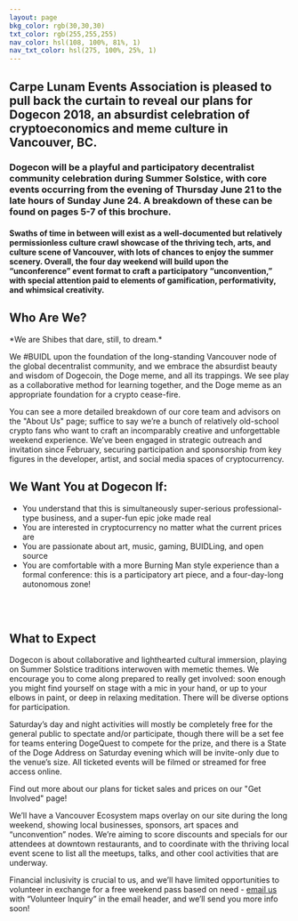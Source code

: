 ```yaml
---
layout: page
bkg_color: rgb(30,30,30)
txt_color: rgb(255,255,255)
nav_color: hsl(108, 100%, 81%, 1)
nav_txt_color: hsl(275, 100%, 25%, 1)
---
```


## Carpe Lunam Events Association is pleased to pull back the curtain to reveal our plans for Dogecon 2018, an absurdist celebration of cryptoeconomics and meme culture in Vancouver, BC.

<!--
{:.shrinkpic}
![Dogecon Painting by Tanna Po](images/photos/dogepainting_croppedsquare.png)
  <figcaption>Original painting by Tanna Po, 2018. </figcaption>
<br>  -->

### Dogecon will be a playful and participatory decentralist community celebration during Summer Solstice, with core events occurring from the evening of Thursday June 21 to the late hours of Sunday June 24. A breakdown of these can be found on pages 5-7 of this brochure.

#### Swaths of time in between will exist as a well-documented but relatively permissionless culture crawl showcase of the thriving tech, arts, and culture scene of Vancouver, with lots of chances to enjoy the summer scenery. Overall, the four day weekend will build upon the “unconference” event format to craft a participatory “unconvention,” with special attention paid to elements of gamification, performativity, and whimsical creativity.

<h2> Who Are We? </h2>
*We are Shibes that dare, still, to dream.*


We #BUIDL upon the foundation of the long-standing Vancouver node of the global decentralist community, and we embrace the absurdist beauty and wisdom of Dogecoin, the Doge meme, and all its trappings. We see play as a collaborative method for learning together, and the Doge meme as an appropriate foundation for a crypto cease-fire.

You can see a more detailed breakdown of our core team and advisors on the "About Us" page; suffice to say we’re a bunch of relatively old-school crypto fans who want to craft an incomparably creative and unforgettable weekend experience. We’ve been engaged in strategic outreach and invitation since February, securing participation and sponsorship from  key figures in the developer, artist, and social media spaces of cryptocurrency.

<h2> We Want You at Dogecon If: </h2>

* You understand that this is simultaneously super-serious professional-type business, and a super-fun epic joke made real
* You are interested in cryptocurrency no matter what the current prices are
* You are passionate about art, music, gaming, BUIDLing, and open source
* You are comfortable with a more Burning Man style experience than a formal conference: this is a participatory art piece, and a four-day-long autonomous zone!
<br>
<br>

<h2> What to Expect </h2>

Dogecon is about collaborative and lighthearted cultural immersion, playing on Summer Solstice traditions interwoven with memetic themes. We encourage you to come along prepared to really get involved: soon enough you might find yourself on stage with a mic in your hand, or up to your elbows in paint, or deep in relaxing meditation. There will be diverse options for participation.

Saturday’s day and night activities will mostly be completely free for the general public to spectate and/or participate, though there will be a set fee for teams entering DogeQuest to compete for the prize, and there is a State of the Doge Address on Saturday evening which will be invite-only due to the venue’s size. All ticketed events will be filmed or streamed for free access online.

Find out more about our plans for ticket sales and prices on our "Get Involved" page!

We’ll have a Vancouver Ecosystem maps overlay on our site during the long weekend, showing local businesses, sponsors, art spaces and “unconvention” nodes. We’re aiming to score discounts and specials for our attendees at downtown restaurants, and to coordinate with the thriving local event scene to list all the meetups, talks, and other cool activities that are underway.

Financial inclusivity is crucial to us, and we’ll have limited opportunities to volunteer in exchange for a free weekend pass based on need - [email us](mailto:carpelunam@gmail.com) with “Volunteer Inquiry” in the email header, and we’ll send you more info soon!
